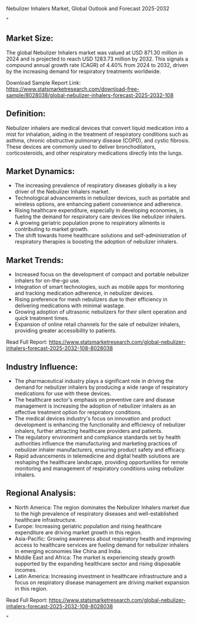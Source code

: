 Nebulizer Inhalers Market, Global Outlook and Forecast 2025-2032

"<h2>Market Size:</h2>
<p>The global Nebulizer Inhalers market was valued at USD 871.30 million in 2024 and is projected to reach USD 1283.73 million by 2032. This signals a compound annual growth rate (CAGR) of 4.40% from 2024 to 2032, driven by the increasing demand for respiratory treatments worldwide.</p>
<p>Download Sample Report Link: <a href='https://www.statsmarketresearch.com/download-free-sample/8028038/global-nebulizer-inhalers-forecast-2025-2032-108'>https://www.statsmarketresearch.com/download-free-sample/8028038/global-nebulizer-inhalers-forecast-2025-2032-108</a></p>

<h2>Definition:</h2>
<p>Nebulizer inhalers are medical devices that convert liquid medication into a mist for inhalation, aiding in the treatment of respiratory conditions such as asthma, chronic obstructive pulmonary disease (COPD), and cystic fibrosis. These devices are commonly used to deliver bronchodilators, corticosteroids, and other respiratory medications directly into the lungs.</p>

<h2>Market Dynamics:</h2>
<ul>
<li>The increasing prevalence of respiratory diseases globally is a key driver of the Nebulizer Inhalers market.</li>
<li>Technological advancements in nebulizer devices, such as portable and wireless options, are enhancing patient convenience and adherence.</li>
<li>Rising healthcare expenditure, especially in developing economies, is fueling the demand for respiratory care devices like nebulizer inhalers.</li>
<li>A growing geriatric population prone to respiratory ailments is contributing to market growth.</li>
<li>The shift towards home healthcare solutions and self-administration of respiratory therapies is boosting the adoption of nebulizer inhalers.</li>
</ul>

<h2>Market Trends:</h2>
<ul>
<li>Increased focus on the development of compact and portable nebulizer inhalers for on-the-go use.</li>
<li>Integration of smart technologies, such as mobile apps for monitoring and tracking medication adherence, in nebulizer devices.</li>
<li>Rising preference for mesh nebulizers due to their efficiency in delivering medications with minimal wastage.</li>
<li>Growing adoption of ultrasonic nebulizers for their silent operation and quick treatment times.</li>
<li>Expansion of online retail channels for the sale of nebulizer inhalers, providing greater accessibility to patients.</li>
</ul>
<p>Read Full Report: <a href='https://www.statsmarketresearch.com/global-nebulizer-inhalers-forecast-2025-2032-108-8028038'>https://www.statsmarketresearch.com/global-nebulizer-inhalers-forecast-2025-2032-108-8028038</a></p>

<h2>Industry Influence:</h2>
<ul>
<li>The pharmaceutical industry plays a significant role in driving the demand for nebulizer inhalers by producing a wide range of respiratory medications for use with these devices.</li>
<li>The healthcare sector's emphasis on preventive care and disease management is increasing the adoption of nebulizer inhalers as an effective treatment option for respiratory conditions.</li>
<li>The medical devices industry's focus on innovation and product development is enhancing the functionality and efficiency of nebulizer inhalers, further attracting healthcare providers and patients.</li>
<li>The regulatory environment and compliance standards set by health authorities influence the manufacturing and marketing practices of nebulizer inhaler manufacturers, ensuring product safety and efficacy.</li>
<li>Rapid advancements in telemedicine and digital health solutions are reshaping the healthcare landscape, providing opportunities for remote monitoring and management of respiratory conditions using nebulizer inhalers.</li>
</ul>

<h2>Regional Analysis:</h2>
<ul>
<li>North America: The region dominates the Nebulizer Inhalers market due to the high prevalence of respiratory diseases and well-established healthcare infrastructure.</li>
<li>Europe: Increasing geriatric population and rising healthcare expenditure are driving market growth in this region.</li>
<li>Asia-Pacific: Growing awareness about respiratory health and improving access to healthcare services are fueling demand for nebulizer inhalers in emerging economies like China and India.</li>
<li>Middle East and Africa: The market is experiencing steady growth supported by the expanding healthcare sector and rising disposable incomes.</li>
<li>Latin America: Increasing investment in healthcare infrastructure and a focus on respiratory disease management are driving market expansion in this region.</li>
</ul>
<p>Read Full Report: <a href='https://www.statsmarketresearch.com/global-nebulizer-inhalers-forecast-2025-2032-108-8028038'>https://www.statsmarketresearch.com/global-nebulizer-inhalers-forecast-2025-2032-108-8028038</a></p>"
